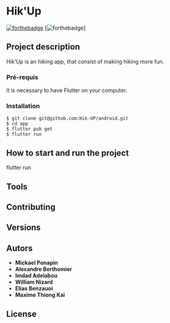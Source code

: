 # Hik'Up
[![forthebadge](http://forthebadge.com/images/badges/built-with-love.svg)](http://forthebadge.com) [![forthebadge](https://forthebadge.com/images/badges/built-for-android.svg)]
## Project description
 
Hik'Up is an hiking app, that consist of making hiking more fun.

### Pré-requis

It is necessary to have Flutter on your computer.

### Installation

```
$ git clone git@github.com:Hik-UP/android.git
$ cd app
$ flutter pub get
$ flutter run
```

## How to start and run the project

flutter run

## Tools



## Contributing



## Versions


## Autors

* **Mickael Ponapin**
* **Alexandre Berthomier**
* **Imdad Adelabou**
* **William Nizard**
* **Elias Benzauoi**
* **Maxime Thiong Kai**



## License



